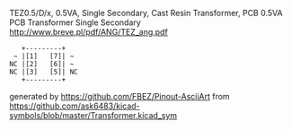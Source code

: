 TEZ0.5/D/x, 0.5VA, Single Secondary, Cast Resin Transformer, PCB
0.5VA PCB Transformer Single Secondary
http://www.breve.pl/pdf/ANG/TEZ_ang.pdf


	   +---------+
	 ~ |[1]   [7]| ~
	NC |[2]   [6]| ~
	NC |[3]   [5]| NC
	   +---------+


generated by https://github.com/FBEZ/Pinout-AsciiArt from https://github.com/ask6483/kicad-symbols/blob/master/Transformer.kicad_sym